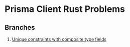 # Prisma Client Rust Problems

## Branches

1. [Unique constraints with composite type fields](./tree/unique-constraint)
